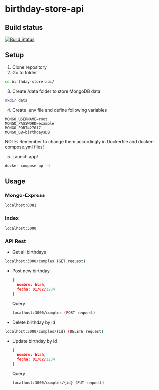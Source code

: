 # birthday-store-api
## Build status

[![Build Status](https://github.com/igorrecioh/birthday-store-api/actions/workflows/node.js.yml/badge.svg?branch=main)](https://github.com/igorrecioh/birthday-store-api/actions/workflows/node.js.yml)

## Setup
1. Clone repository
2. Go to folder
```bash
cd birthday-store-api/
```
3. Create /data folder to store MongoDB data
```bash
mkdir data
```
4. Create .env file and define following variables
````
MONGO_USERNAME=root
MONGO_PASSWORD=example
MONGO_PORT=27017
MONGO_DB=birthdaysDB
````
NOTE: Remember to change them accordingly in Dockerfile and docker-compose.yml files!

5. Launch app!

```bash
docker compose up -d
```

## Usage
### Mongo-Express
```bash
localhost:8081
```
### Index
```bash
localhost:3000
```

### API Rest
- Get all birthdays
```bash
localhost:3000/cumples (GET request)
```
- Post new birthday
  ```json
  {
    nombre: blah,
    fecha: 01/02/1234
  }
  ```
  Query
  ```bash
  localhost:3000/cumples (POST request)
  ```
- Delete birthday by id
```bash
localhost:3000/cumples/{id} (DELETE request)
```
- Update birthday by id
  ```json
  {
    nombre: blah,
    fecha: 01/02/1234
  }
  ```
  Query
  ```bash
  localhost:3000/cumples/{id} (PUT request)
  ```